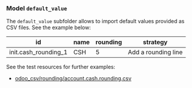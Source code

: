 ### Model `default_value`

The `default_value` subfolder allows to import default values provided as CSV files. See the example below:

| id | name |  rounding |  strategy | 
| - | - | - | - |
| init.cash_rounding_1 | CSH | 5 | Add a rounding line | Add a rounding line


See the test resources for further examples:
- [odoo_csv/rounding/account.cash.rounding.csv](../odoo_initializer/tests/resources/odoo_csv/rounding/account.cash.rounding.csv)
